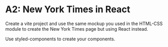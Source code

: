 # A2: New York Times in React

Create a vite project and use the same mockup you used in the HTML-CSS module to create the New York Times page but using React instead.

Use styled-components to create your components.
